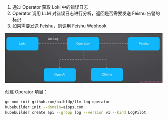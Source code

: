 1. 通过 Operator 获取 Loki 中的错误日志
2. Operator 调用 LLM 对错误日志进行分析，返回是否需要发送 Feishu 告警的标识
3. 如果需要发送 Feishu，则调用 Feishu Webhook

![image.png](https://raw.githubusercontent.com/BaihlUp/Figurebed/master/2024/20250311141344.png)

创建 Operator 项目：
```bash
go mod init github.com/baihlUp/llm-log-operator
kubebuilder init --domain=aiops.com
kubebuilder create api --group log --version v1 --kind LogPilot
```